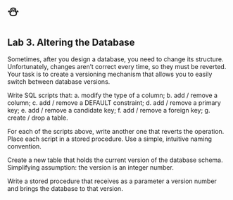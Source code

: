 # :snowman:
## Lab 3. Altering the Database

Sometimes, after you design a database, you need to change its structure. Unfortunately, changes aren’t correct every time, so they must be reverted. Your task is to create a versioning mechanism that allows you to easily switch between database versions.

Write SQL scripts that:
a. modify the type of a column;
b. add / remove a column;
c. add / remove a DEFAULT constraint;
d. add / remove a primary key;
e. add / remove a candidate key;
f. add / remove a foreign key;
g. create / drop a table.

For each of the scripts above, write another one that reverts the operation. Place each script in a stored procedure. Use a simple, intuitive naming convention.

Create a new table that holds the current version of the database schema. Simplifying assumption: the version is an integer number.

Write a stored procedure that receives as a parameter a version number and brings the database to that version.
